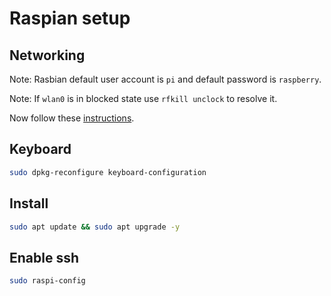 # Raspian setup

## Networking

Note: Rasbian default user account is `pi` and
default password is `raspberry`.

Note: If `wlan0` is in blocked state use `rfkill unclock` to resolve it.

Now follow these
[instructions](https://raspberrypihq.com/how-to-connect-your-raspberry-pi-to-wifi/).

## Keyboard

```bash
sudo dpkg-reconfigure keyboard-configuration
```

## Install

```bash
sudo apt update && sudo apt upgrade -y

```

## Enable ssh

```bash
sudo raspi-config
```
